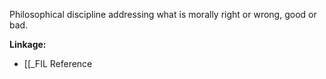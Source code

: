 Philosophical discipline addressing what is morally right or wrong, good or bad.

**Linkage:**
- [[_FIL Reference